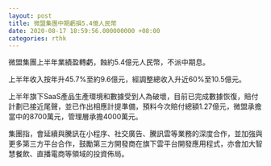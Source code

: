 ```yaml
---
layout: post
title: 微盟集團中期虧損5.4億人民幣
date: 2020-08-17 18:59:56.000000000 +08:00
categories: rthk
---
```


微盟集團上半年業績盈轉虧，蝕約5.4億元人民幣，不派中期息。

上半年收入按年升45.7%至約9.6億元，經調整總收入升近60%至10.5億元。

上半年旗下SaaS產品生產環境和數據受到人為破壞，目前已完成數據恢復，賠付計劃已接近尾聲，並已作出相應計提準備，預料今次賠付總額1.27億元，微盟承擔當中的8700萬元，管理層承擔4000萬元。

集團指，會延續與騰訊在小程序、社交廣告、騰訊雲等業務的深度合作，並加強與更多第三方平台合作，鼓勵第三方開發商在旗下雲平台開發應用程式，亦會加大智慧餐飲、直播電商等領域的投資佈局。
